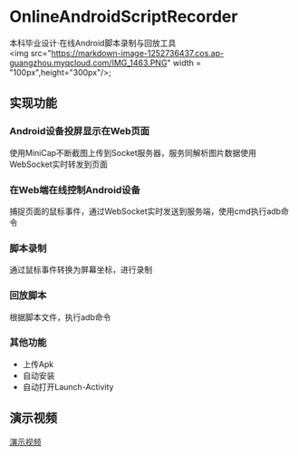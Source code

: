 # OnlineAndroidScriptRecorder
本科毕业设计·在线Android脚本录制与回放工具
<br>
<img src="https://markdown-image-1252736437.cos.ap-guangzhou.myqcloud.com/IMG_1463.PNG" width = "100px",height="300px"/>;

## 实现功能
### Android设备投屏显示在Web页面
使用MiniCap不断截图上传到Socket服务器，服务同解析图片数据使用WebSocket实时转发到页面

### 在Web端在线控制Android设备
捕捉页面的鼠标事件，通过WebSocket实时发送到服务端，使用cmd执行adb命令

### 脚本录制
通过鼠标事件转换为屏幕坐标，进行录制

### 回放脚本
根据脚本文件，执行adb命令

### 其他功能
 - 上传Apk
 - 自动安装
 - 自动打开Launch-Activity


## 演示视频
[演示视频](https://www.bilibili.com/video/av20555963/)
